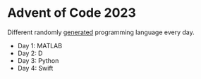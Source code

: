 # Advent of Code 2023
Different randomly [generated](https://perchance.org/programming-languge) programming language every day.  
- Day 1: MATLAB
- Day 2: D
- Day 3: Python
- Day 4: Swift
